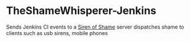 TheShameWhisperer-Jenkins
=========================

Sends Jenkins CI events to a [Siren of Shame](http://sirenofshame.com) server dispatches shame to clients such as usb sirens, mobile phones
